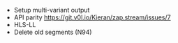 - Setup multi-variant output
- API parity https://git.v0l.io/Kieran/zap.stream/issues/7
- HLS-LL
- Delete old segments (N94)